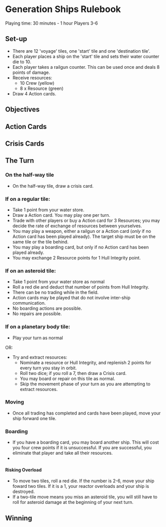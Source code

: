 # Generation Ships Rulebook

Playing time: 30 minutes - 1 hour
Players 3-6

## Set-up

- There are 12 'voyage' tiles, one 'start' tile and one 'destination tile'. 
- Each player places a ship on the 'start' tile and sets their water counter die to 10.
- Each player takes a railgun counter. This can be used once and deals 8 points of damage.
- Receive resources:
  - 10 Crew (yellow)
  - 8 x Resource (green)
- Draw 4 Action cards.

## Objectives



## Action Cards

## Crisis Cards

## The Turn

### On the half-way tile

- On the half-way tile, draw a crisis card.

### If on a regular tile:

- Take 1 point from your water store. 
- Draw a Action card. You may play one per turn.
- Trade with other players or buy a Action card for 3 Resources; you may decide the rate of exchange of resources between yourselves. 
- You may play a weapon, either a railgun or a Action card (*only* if no Action card has been played already). The target ship must be on the same tile or the tile behind.
- You may play a boarding card, but only if no Action card has been played already.
- You may exchange 2 Resource points for 1 Hull Integrity point.

### If on an asteroid tile:

- Take 1 point from your water store as normal
- Roll a red die and deduct that number of points from Hull Integrity. 
- There can be no trading while in the field.
- Action cards may be played that do not involve inter-ship communication.
- No boarding actions are possible.
- No repairs are possible.

### If on a planetary body tile:

- Play your turn as normal

OR: 

- Try and extract resources:
  - Nominate a resource or Hull Integrity, and replenish 2 points for every turn you stay in orbit.
  - Roll two dice; if you roll a 7, then draw a Crisis card. 
  - You may board or repair on this tile as normal.
  - Skip the movement phase of your turn as you are attempting to extract resources.

### Moving

- Once all trading has completed and cards have been played, move your ship forward one tile. 

### Boarding

- If you have a boarding card, you may board another ship. This will cost you four crew points if it is unsuccessful. If you are successful, you eliminate that player and take all their resources.
- 

#### Risking Overload

- To move two tiles, roll a red die. If the number is 2-6, move your ship foward two tiles. If it is a 1, your reactor overloads and your ship is destroyed. 
- If a two-tile move means you miss an asteroid tile, you will still have to roll for asteroid damage at the beginning of your next turn. 

## Winning